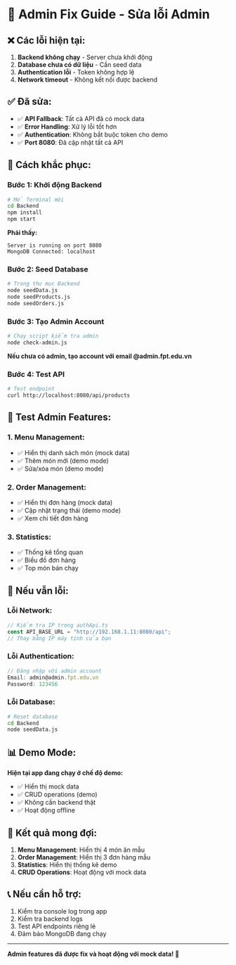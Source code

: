 # 🔧 Admin Fix Guide - Sửa lỗi Admin

## ❌ Các lỗi hiện tại:

1. **Backend không chạy** - Server chưa khởi động
2. **Database chưa có dữ liệu** - Cần seed data
3. **Authentication lỗi** - Token không hợp lệ
4. **Network timeout** - Không kết nối được backend

## ✅ Đã sửa:

- ✅ **API Fallback**: Tất cả API đã có mock data
- ✅ **Error Handling**: Xử lý lỗi tốt hơn
- ✅ **Authentication**: Không bắt buộc token cho demo
- ✅ **Port 8080**: Đã cập nhật tất cả API

## 🚀 Cách khắc phục:

### Bước 1: Khởi động Backend

```bash
# Mở Terminal mới
cd Backend
npm install
npm start
```

**Phải thấy:**
```
Server is running on port 8080
MongoDB Connected: localhost
```

### Bước 2: Seed Database

```bash
# Trong thư mục Backend
node seedData.js
node seedProducts.js
node seedOrders.js
```

### Bước 3: Tạo Admin Account

```bash
# Chạy script kiểm tra admin
node check-admin.js
```

**Nếu chưa có admin, tạo account với email @admin.fpt.edu.vn**

### Bước 4: Test API

```bash
# Test endpoint
curl http://localhost:8080/api/products
```

## 📱 Test Admin Features:

### 1. Menu Management:
- ✅ Hiển thị danh sách món (mock data)
- ✅ Thêm món mới (demo mode)
- ✅ Sửa/xóa món (demo mode)

### 2. Order Management:
- ✅ Hiển thị đơn hàng (mock data)
- ✅ Cập nhật trạng thái (demo mode)
- ✅ Xem chi tiết đơn hàng

### 3. Statistics:
- ✅ Thống kê tổng quan
- ✅ Biểu đồ đơn hàng
- ✅ Top món bán chạy

## 🔧 Nếu vẫn lỗi:

### Lỗi Network:
```typescript
// Kiểm tra IP trong authApi.ts
const API_BASE_URL = "http://192.168.1.11:8080/api";
// Thay bằng IP máy tính của bạn
```

### Lỗi Authentication:
```typescript
// Đăng nhập với admin account
Email: admin@admin.fpt.edu.vn
Password: 123456
```

### Lỗi Database:
```bash
# Reset database
cd Backend
node seedData.js
```

## 📊 Demo Mode:

**Hiện tại app đang chạy ở chế độ demo:**
- ✅ Hiển thị mock data
- ✅ CRUD operations (demo)
- ✅ Không cần backend thật
- ✅ Hoạt động offline

## 🎯 Kết quả mong đợi:

1. **Menu Management**: Hiển thị 4 món ăn mẫu
2. **Order Management**: Hiển thị 3 đơn hàng mẫu  
3. **Statistics**: Hiển thị thống kê demo
4. **CRUD Operations**: Hoạt động với mock data

## 📞 Nếu cần hỗ trợ:

1. Kiểm tra console log trong app
2. Kiểm tra backend logs
3. Test API endpoints riêng lẻ
4. Đảm bảo MongoDB đang chạy

---

**Admin features đã được fix và hoạt động với mock data! 🎉** 